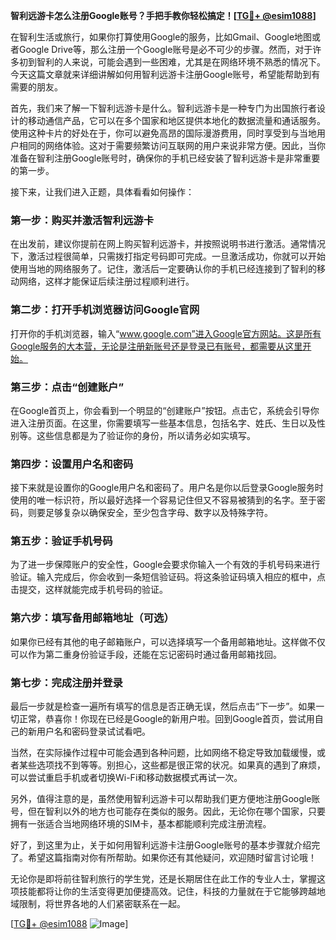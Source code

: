 **智利远游卡怎么注册Google账号？手把手教你轻松搞定！[[TG💪+ @esim1088](https://t.me/s/esim1088)]**

在智利生活或旅行，如果你打算使用Google的服务，比如Gmail、Google地图或者Google Drive等，那么注册一个Google账号是必不可少的步骤。然而，对于许多初到智利的人来说，可能会遇到一些困难，尤其是在网络环境不熟悉的情况下。今天这篇文章就来详细讲解如何用智利远游卡注册Google账号，希望能帮助到有需要的朋友。

首先，我们来了解一下智利远游卡是什么。智利远游卡是一种专门为出国旅行者设计的移动通信产品，它可以在多个国家和地区提供本地化的数据流量和通话服务。使用这种卡片的好处在于，你可以避免高昂的国际漫游费用，同时享受到与当地用户相同的网络体验。这对于需要频繁访问互联网的用户来说非常方便。因此，当你准备在智利注册Google账号时，确保你的手机已经安装了智利远游卡是非常重要的第一步。

接下来，让我们进入正题，具体看看如何操作：

### 第一步：购买并激活智利远游卡

在出发前，建议你提前在网上购买智利远游卡，并按照说明书进行激活。通常情况下，激活过程很简单，只需拨打指定号码即可完成。一旦激活成功，你就可以开始使用当地的网络服务了。记住，激活后一定要确认你的手机已经连接到了智利的移动网络，这样才能保证后续注册过程顺利进行。

### 第二步：打开手机浏览器访问Google官网

打开你的手机浏览器，输入“www.google.com”进入Google官方网站。这是所有Google服务的大本营，无论是注册新账号还是登录已有账号，都需要从这里开始。

### 第三步：点击“创建账户”

在Google首页上，你会看到一个明显的“创建账户”按钮。点击它，系统会引导你进入注册页面。在这里，你需要填写一些基本信息，包括名字、姓氏、生日以及性别等。这些信息都是为了验证你的身份，所以请务必如实填写。

### 第四步：设置用户名和密码

接下来就是设置你的Google用户名和密码了。用户名是你以后登录Google服务时使用的唯一标识符，所以最好选择一个容易记住但又不容易被猜到的名字。至于密码，则要足够复杂以确保安全，至少包含字母、数字以及特殊字符。

### 第五步：验证手机号码

为了进一步保障账户的安全性，Google会要求你输入一个有效的手机号码来进行验证。输入完成后，你会收到一条短信验证码。将这条验证码填入相应的框中，点击提交，这样就能完成手机号码的验证。

### 第六步：填写备用邮箱地址（可选）

如果你已经有其他的电子邮箱账户，可以选择填写一个备用邮箱地址。这样做不仅可以作为第二重身份验证手段，还能在忘记密码时通过备用邮箱找回。

### 第七步：完成注册并登录

最后一步就是检查一遍所有填写的信息是否正确无误，然后点击“下一步”。如果一切正常，恭喜你！你现在已经是Google的新用户啦。回到Google首页，尝试用自己的新用户名和密码登录试试看吧。

当然，在实际操作过程中可能会遇到各种问题，比如网络不稳定导致加载缓慢，或者某些选项找不到等等。别担心，这些都是很正常的状况。如果真的遇到了麻烦，可以尝试重启手机或者切换Wi-Fi和移动数据模式再试一次。

另外，值得注意的是，虽然使用智利远游卡可以帮助我们更方便地注册Google账号，但在智利以外的地方也可能存在类似的服务。因此，无论你在哪个国家，只要拥有一张适合当地网络环境的SIM卡，基本都能顺利完成注册流程。

好了，到这里为止，关于如何用智利远游卡注册Google账号的基本步骤就介绍完了。希望这篇指南对你有所帮助。如果你还有其他疑问，欢迎随时留言讨论哦！

无论你是即将前往智利旅行的学生党，还是长期居住在此工作的专业人士，掌握这项技能都将让你的生活变得更加便捷高效。记住，科技的力量就在于它能够跨越地域限制，将世界各地的人们紧密联系在一起。

[[TG💪+ @esim1088](https://t.me/s/esim1088) ![Image](https://i.postimg.cc/4NQfJmqS/Snipaste-2025-05-13-00-14-12.png)]